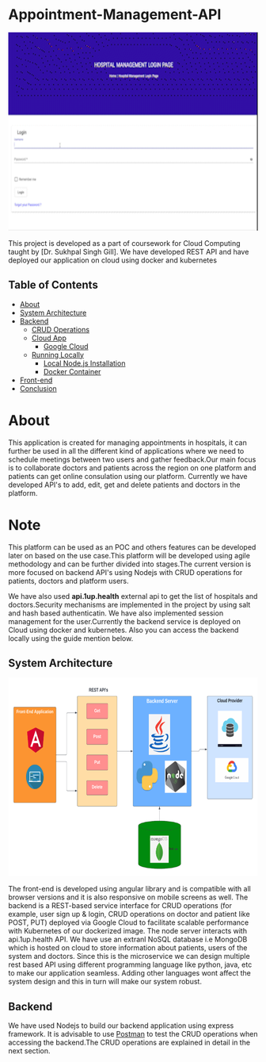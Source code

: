 # Appointment-Management-API
<p align="center">
  <img src="Screen_login.gif" height="400" />
</p>

This project is developed as a part of coursework for Cloud Computing taught by [Dr. Sukhpal Singh Gill]. We have developed REST API and have deployed our application on cloud using docker and kubernetes

## Table of Contents
- [About](#about)
- [System Architecture](#system-architecture)
- [Backend](#backend)
  - [CRUD Operations](#crud-operations)
  - [Cloud App](#cloud-app)
    - [Google Cloud](#google-cloud)
  - [Running Locally](#running-locally)
    - [Local Node.js Installation](#local-node-installation)
    - [Docker Container](#docker-container)
 - [Front-end](#front-end)
 - [Conclusion](#conclusion)
# About
This application is created for managing appointments in hospitals, it can further be used in all the different kind of applications where we need to schedule meetings between two users and gather feedback.Our main focus is to collaborate doctors and patients across the region on one platform and patients can get online consulation using our platform. Currently we have developed API's to add, edit, get and delete patients and doctors in the platform.

# Note
This platform can be used as an POC and others features can be developed later on based on the use case.This platform will be developed using agile methodology and can be further divided into stages.The current version is more focused on backend API's using Nodejs with CRUD operations for patients, doctors and platform users. 

We have also used <b>api.1up.health</b> external api to get the list of hospitals and doctors.Security mechanisms are implemented in the project by using salt and hash based authenticatin. We have also implemented session management for the user.Currently the backend service is deployed on Cloud using docker and kubernetes. Also you can access the backend locally using the guide mention below.

## System Architecture

<p align="center">
  <img src="Architecture Diagram-2.png" height="400" />
</p>

The front-end is developed using angular library and is compatible with all browser versions and it is also responsive on mobile screens as well.
The backend is a REST-based service interface for CRUD operations (for example, user sign up & login, CRUD operations on doctor and patient like POST, PUT) deployed via Google Cloud to facilitate scalable performance with Kubernetes of our dockerized image. The node server interacts with api.1up.health API. We have use an extranl NoSQL database i.e MongoDB which is hosted on cloud to store information about patients, users of the system and doctors. Since this is the microservice we can design multiple rest based API using different programming language like python, java, etc to make our application seamless. Adding other languages wont affect the system design and this in turn will make our system robust.


## Backend
We have used Nodejs to build our backend application using express framework. It is advisable to use [Postman](https://www.postman.com/) to test the CRUD operations when accessing the backend.The CRUD operations are explained in detail in the next section.

